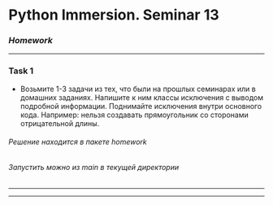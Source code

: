 # Python Immersion. Seminar 13
### *Homework*



---
### Task 1

- Возьмите 1-3 задачи из тех, что были на прошлых семинарах или в домашних заданиях. 
Напишите к ним классы исключения с выводом подробной информации. 
Поднимайте исключения внутри основного кода. 
Например: нельзя создавать прямоугольник со сторонами отрицательной длины.

###### Решение находится в пакете *homework*   
###### Запустить можно из *main* в текущей директории

---  



---
